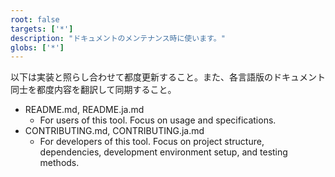 ```yaml
---
root: false
targets: ['*']
description: "ドキュメントのメンテナンス時に使います。"
globs: ['*']
---
```


以下は実装と照らし合わせて都度更新すること。また、各言語版のドキュメント同士を都度内容を翻訳して同期すること。

- README.md, README.ja.md
  - For users of this tool. Focus on usage and specifications.
- CONTRIBUTING.md, CONTRIBUTING.ja.md
  - For developers of this tool. Focus on project structure, dependencies, development environment setup, and testing methods.
